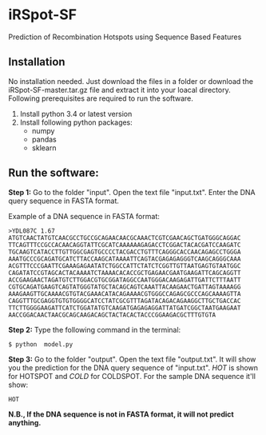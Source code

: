 # iRSpot-SF
Prediction of Recombination Hotspots using Sequence Based Features
## Installation
No installation needed. Just download the files in a folder or download the iRSpot-SF-master.tar.gz file and extract it into your loacal directory. Following prerequisites are required to run the software.

1. Install python 3.4 or latest version
2. Install following python packages:
    - numpy
    - pandas
    - sklearn
        
## Run the software:
**Step 1:** Go to the folder "input". Open the text file "input.txt". Enter the DNA query sequence in FASTA format.

Example of a DNA sequence in FASTA format:

    >YDL087C 1.67     
    ATGTCAACTATGTCAACGCCTGCCGCAGAACAACGCAAACTCGTCGAACAGCTGATGGGCAGGAC 
    TTCAGTTTCCGCCACAACAGGTATTCGCATCAAAAAAGAGACCTCGGACTACACGATCCAAGATC 
    TGCAAGTCATACCTTGTTGGCGAGTGCCCCTACGACCTGTTTCAGGGCACCAACAGAGCCTGGGA 
    AAATGCCCGCAGATGCATCTTACCAAGCATAAAATTCAGTACGAGAGAGGGTCAAGCAGGGCAAA 
    ACGTTTCCCGAATTCGAAAGAGAATATCTGGCCATTCTATCTCGGTTGTTAATGAGTGTAATGGC 
    CAGATATCCGTAGCACTACAAAATCTAAAACACACCGCTGAGAACGAATGAAGATTCAGCAGGTT 
    ACCGAAGAACTAGATGTCTTGGACGTGCGGATAGGCCAATGGGACAAGAGATTGATTCTTTAATT 
    CGTGCAGATGAAGTCAGTATGGGTATGCTACAGCAGTCAAATTACAAGAACTGATTAGTAAAAGG 
    AAAGAAGTTGCAAAACGTGTACGAAACATACAGAAAACGTGGGCCAGAGCGCCCAGCAAAAGTTA 
    CAGGTTTGCGAGGTGTGTGGGGCATCCTATCGCGTTTAGATACAGACAGAAGGCTTGCTGACCAC 
    TTCTTGGGGAAGATTCATCTGGATATGTCAAGATGAGAGAGGATTATGATCGGCTAATGAAGAAT 
    AACCGGACAACTAACGCAGCAAGACAGCTACTACACTACCCGGAAGACGCTTTGTGTA

**Step 2:** Type the following command in the terminal:

    $ python  model.py
    
**Step 3:** Go to the folder "output". Open the text file "output.txt". It will show you the prediction for the DNA query sequence of "input.txt". *HOT* is shown for HOTSPOT and *COLD* for COLDSPOT. For the sample DNA sequence it'll show:

    HOT
    
**N.B., If the DNA sequence is not in FASTA format, it will not predict anything.**
